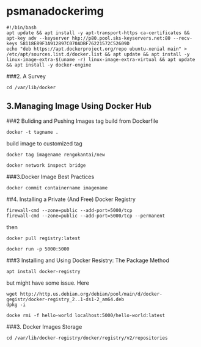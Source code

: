 # psmanadockerimg
```
#!/bin/bash
apt update && apt install -y apt-transport-https ca-certificates && apt-key adv --keyserver hkp://p80.pool.sks-keyservers.net:80 --recv-keys 58118E89F3A912897C070ADBF76221572C52609D
echo "deb https://apt.dockerproject.org/repo ubuntu-xenial main" > /etc/apt/sources.list.d/docker.list && apt update && apt install -y linux-image-extra-$(uname -r) linux-image-extra-virtual && apt update && apt install -y docker-engine
```


###2. A Survey
```
cd /var/lib/docker
```

## 3.Managing Image Using Docker Hub
###2 Buliding and Pushing Images
tag build from Dockerfile
```
docker -t tagname .
```
build image to customized tag
```
docker tag imagename rengokantai/new
```
```
docker network inspect bridge
```


###3.Docker Image Best Practices
```
docker commit containername imagename
```

##4. Installing a Private (And Free) Docker Registry
```
firewall-cmd --zone=public --add-port=5000/tcp
firewall-cmd --zone=public --add-port=5000/tcp --permanent
```

then
```
docker pull registry:latest
```


```
docker run -p 5000:5000
```
###3 Installing and Using Docker Resistry: The Package Method
```
apt install docker-registry
```
but might have some issue. Here
```
wget http://http.us.debian.org/debian/pool/main/d/docker-gegistr/docker-registry_2..1-ds1-2_am64.deb
dpkg -i
```

```
docke rmi -f hello-world localhost:5000/hello-world:latest
```

###3. Docker Images Storage
```
cd /var/lib/docker-registry/docker/registry/v2/repositories
```
